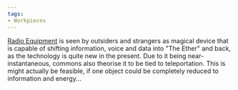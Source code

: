 ```yaml
---
tags:
- Workpieces
---
```


[Radio Equipment](..\..\History\Technological%20Advancements\Radio%20Equipment.md) is seen by outsiders and strangers as magical device that is capable of shifting information, voice and data into "The Ether" and back, as the technology is quite new in the present.
Due to it being near-instantaneous, commons also theorise it to be tied to teleportation. This is might actually be feasible, if one object could be completely reduced to information and energy...
